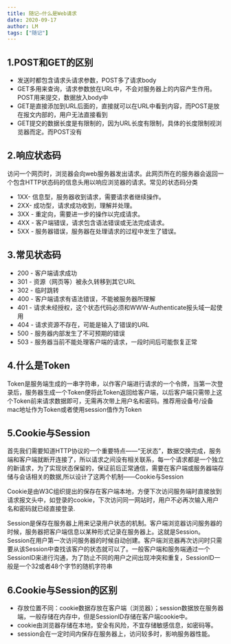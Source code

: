 ```yaml
---
title: 随记—什么是Web请求
date: 2020-09-17
author: LM
tags: ["随记"]
---
```


## 1.POST和GET的区别

- 发送时都包含请求头请求参数，POST多了请求body
- GET多用来查询，请求参数放在URL中，不会对服务器上的内容产生作用。POST用来提交，数据放入body中
- GET是直接添加到URL后面的，直接就可以在URL中看到内容，而POST是放在报文内部的，用户无法直接看到
- GET提交的数据长度是有限制的，因为URL长度有限制，具体的长度限制视浏览器而定。而POST没有

## 2.响应状态码

访问一个网页时，浏览器会向web服务器发出请求。此网页所在的服务器会返回一个包含HTTP状态码的信息头用以响应浏览器的请求。常见的状态码分类

- 1XX- 信息型，服务器收到请求，需要请求者继续操作。
- 2XX- 成功型，请求成功收到，理解并处理。
- 3XX - 重定向，需要进一步的操作以完成请求。
- 4XX - 客户端错误，请求包含语法错误或无法完成请求。
- 5XX - 服务器错误，服务器在处理请求的过程中发生了错误。

## 3.常见状态码

- 200 - 客户端请求成功
- 301 - 资源（网页等）被永久转移到其它URL
- 302 - 临时跳转
- 400 - 客户端请求有语法错误，不能被服务器所理解
- 401 - 请求未经授权，这个状态代码必须和WWW-Authenticate报头域一起使用
- 404 - 请求资源不存在，可能是输入了错误的URL
- 500 - 服务器内部发生了不可预期的错误
- 503 - 服务器当前不能处理客户端的请求，一段时间后可能恢复正常

## 4.什么是Token

Token是服务端生成的一串字符串，以作客户端进行请求的一个令牌，当第一次登录后，服务器生成一个Token便将此Token返回给客户端，以后客户端只需带上这个Token前来请求数据即可，无需再次带上用户名和密码。推荐用设备号/设备mac地址作为Token或者使用session值作为Token

## 5.Cookie与Session

首先我们需要知道HTTP协议的一个重要特点——“无状态”，数据交换完成，服务端和客户端就断开连接了，所以请求之间没有相关联系，每一个请求都是一个独立的新请求，为了实现状态保留的，保证前后正常通信，需要在客户端或服务器端存储与会话相关的数据,所以设计了这两个机制——Cookie与Session

Cookie是由W3C组织提出的保存在客户端本地，方便下次访问服务端时直接放到请求报文头中，如登录的cookie，下次访问同一网站时，用户不必再次输入用户名和密码就已经直接登录.

Session是保存在服务器上用来记录用户状态的机制。客户端浏览器访问服务器的时候，服务器把客户端信息以某种形式记录在服务器上。这就是Session。Session在用户第一次访问服务器的时候自动创建。客户端浏览器再次访问时只需要从该Session中查找该客户的状态就可以了。一般客户端和服务端通过一个SessionID来进行沟通，为了防止不同的用户之间出现冲突和重复，SessionID一般是一个32或者48个字节的随机字符串

## 6.Cookie与Session的区别

- 存放位置不同：cookie数据存放在客户端（浏览器）；session数据放在服务器端，一般存储在内存中，但是SessionID存储在客户端cookie中。
- cookie由浏览器存储在本地，安全有风险，不宜存储敏感信息，如密码等。
- session会在一定时间内保存在服务器上，访问较多时，影响服务器性能。